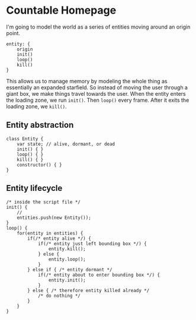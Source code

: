 # Countable Homepage

I'm going to model the world as a series of entities moving around an origin point.
```
entity: {
    origin
    init()
    loop()
    kill()
}
```

This allows us to manage memory by modeling the whole thing as essentially an expanded starfield. So instead of moving the user through a giant box, we make things travel towards the user. When the entity enters the loading zone, we run `init()`. Then `loop()` every frame. After it exits the loading zone, we `kill()`.


## Entity abstraction

```
class Entity {
    var state; // alive, dormant, or dead
    init() { }
    loop() { }
    kill() { }
    constructor() { }
}
```

## Entity lifecycle
```
/* inside the script file */
init() {
    // 
    entities.push(new Entity());
}
loop() {
    for(entity in entities) {
        if(/* entity alive */) {
            if(/* entity just left bounding box */) {
                entity.kill();
            } else {
                entity.loop();
            }
        } else if { /* entity dormant */
            if(/* entity about to enter bounding box */) {
                entity.init();
            }
        } else { /* therefore entity killed already */
            /* do nothing */
        }
    }
}

```